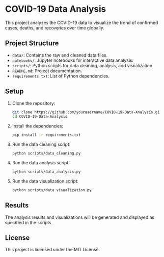 # COVID-19 Data Analysis

This project analyzes the COVID-19 data to visualize the trend of confirmed cases, deaths, and recoveries over time globally.

## Project Structure

- `data/`: Contains the raw and cleaned data files.
- `notebooks/`: Jupyter notebooks for interactive data analysis.
- `scripts/`: Python scripts for data cleaning, analysis, and visualization.
- `README.md`: Project documentation.
- `requirements.txt`: List of Python dependencies.

## Setup

1. Clone the repository:
    ```bash
    git clone https://github.com/yourusername/COVID-19-Data-Analysis.git
    cd COVID-19-Data-Analysis
    ```

2. Install the dependencies:
    ```bash
    pip install -r requirements.txt
    ```

3. Run the data cleaning script:
    ```bash
    python scripts/data_cleaning.py
    ```

4. Run the data analysis script:
    ```bash
    python scripts/data_analysis.py
    ```

5. Run the data visualization script:
    ```bash
    python scripts/data_visualization.py
    ```

## Results

The analysis results and visualizations will be generated and displayed as specified in the scripts.

## License

This project is licensed under the MIT License.
